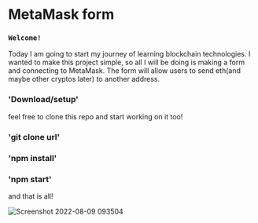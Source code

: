 # MetaMask form

### `Welcome!`
Today I am going to start my journey of learning blockchain technologies.
I wanted to make this project simple, so all I will be doing is making a form and connecting to MetaMask.
The form will allow users to send eth(and maybe other cryptos later) to another address.

### 'Download/setup'

feel free to clone this repo and start working on it too!

### 'git clone url'
### 'npm install'
### 'npm start'

and that is all!

![Screenshot 2022-08-09 093504](https://user-images.githubusercontent.com/95386742/183662534-454838d7-1abf-47e0-8580-c49ba7e64c4a.png)

